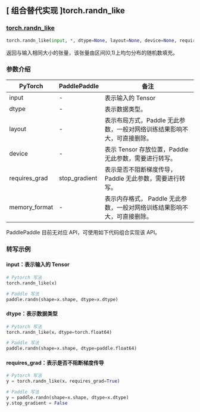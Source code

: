 ## [ 组合替代实现 ]torch.randn_like

### [torch.randn_like](https://pytorch.org/docs/stable/generated/torch.randn_like.html#torch.randn_like)
```python
torch.randn_like(input, *, dtype=None, layout=None, device=None, requires_grad=False, memory_format=torch.preserve_format)
```

返回与输入相同大小的张量，该张量由区间[0,1)上均匀分布的随机数填充。

### 参数介绍
| PyTorch       | PaddlePaddle | 备注                                                   |
| ------------- | ------------ | ------------------------------------------------------ |
| input         | -            | 表示输入的 Tensor                                   |
| dtype         | -            | 表示数据类型。               |
| layout        | -            | 表示布局方式，Paddle 无此参数，一般对网络训练结果影响不大，可直接删除。                   |
| device        | -            | 表示 Tensor 存放位置，Paddle 无此参数，需要进行转写。                   |
| requires_grad | stop_gradient            | 表示是否不阻断梯度传导，Paddle 无此参数，需要进行转写。 |
| memory_format | -            | 表示内存格式， Paddle 无此参数，一般对网络训练结果影响不大，可直接删除。               |

PaddlePaddle 目前无对应 API，可使用如下代码组合实现该 API。

### 转写示例
#### input：表示输入的 Tensor
```python
# Pytorch 写法
torch.randn_like(x)

# Paddle 写法
paddle.randn(shape=x.shape, dtype=x.dtype)
```

#### dtype：表示数据类型
```python
# Pytorch 写法
torch.randn_like(x，dtype=torch.float64)

# Paddle 写法
paddle.randn(shape=x.shape, dtype=paddle.float64)
```

#### requires_grad：表示是否不阻断梯度传导
```python
# Pytorch 写法
y = torch.randn_like(x，requires_grad=True)

# Paddle 写法
y = paddle.randn(shape=x.shape, dtype=x.dtype)
y.stop_gradient = False
```
